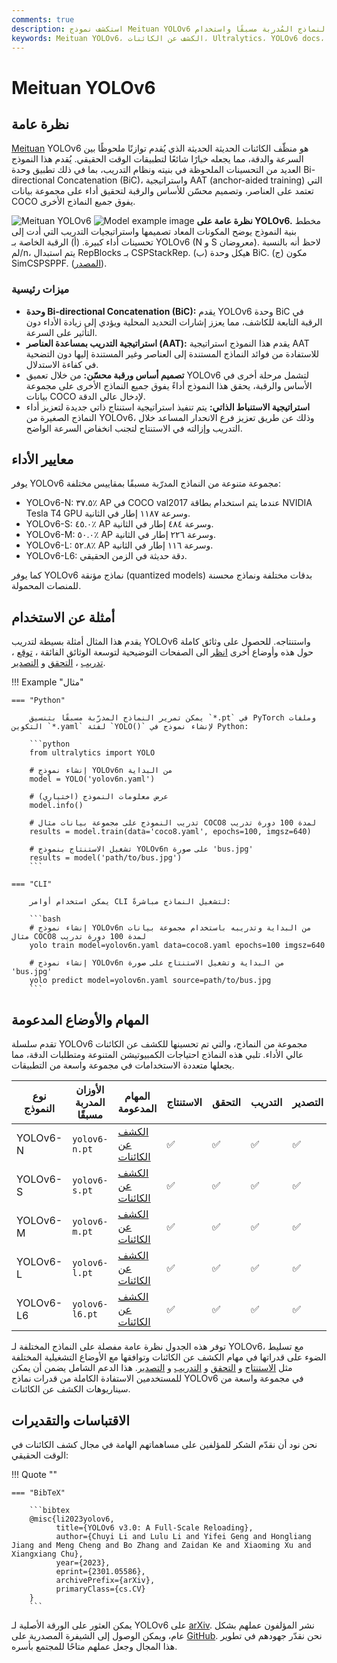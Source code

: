 ```yaml
---
comments: true
description: استكشف نموذج Meituan YOLOv6 للكشف عن الكائنات الحديثة، والذي يوفر توازنًا مذهلاً بين السرعة والدقة، مما يجعله الخيار الأمثل لتطبيقات الوقت الحقيقي. تعرّف على الميزات والنماذج المُدربة مسبقًا واستخدام Python.
keywords: Meituan YOLOv6، الكشف عن الكائنات، Ultralytics، YOLOv6 docs، Bi-directional Concatenation، تدريب بمساعدة العناصر، النماذج المدربة مسبقا، تطبيقات الوقت الحقيقي
---
```


# Meituan YOLOv6

## نظرة عامة

[Meituan](https://about.meituan.com/) YOLOv6 هو منظّف الكائنات الحديثة الحديثة الذي يُقدم توازنًا ملحوظًا بين السرعة والدقة، مما يجعله خيارًا شائعًا لتطبيقات الوقت الحقيقي. يُقدم هذا النموذج العديد من التحسينات الملحوظة في بنيته ونظام التدريب، بما في ذلك تطبيق وحدة Bi-directional Concatenation (BiC)، واستراتيجية AAT (anchor-aided training) التي تعتمد على العناصر، وتصميم محسّن للأساس والرقبة لتحقيق أداء على مجموعة بيانات COCO يفوق جميع النماذج الأخرى.

![Meituan YOLOv6](https://user-images.githubusercontent.com/26833433/240750495-4da954ce-8b3b-41c4-8afd-ddb74361d3c2.png)
![Model example image](https://user-images.githubusercontent.com/26833433/240750557-3e9ec4f0-0598-49a8-83ea-f33c91eb6d68.png)
**نظرة عامة على YOLOv6.** مخطط بنية النموذج يوضح المكونات المعاد تصميمها واستراتيجيات التدريب التي أدت إلى تحسينات أداء كبيرة. (أ) الرقبة الخاصة بـ YOLOv6 (N و S معروضان). لاحظ أنه بالنسبة لم/n، يتم استبدال RepBlocks بـ CSPStackRep. (ب) هيكل وحدة BiC. (ج) مكون SimCSPSPPF. ([المصدر](https://arxiv.org/pdf/2301.05586.pdf)).

### ميزات رئيسية

- **وحدة Bi-directional Concatenation (BiC):** يقدم YOLOv6 وحدة BiC في الرقبة التابعة للكاشف، مما يعزز إشارات التحديد المحلية ويؤدي إلى زيادة الأداء دون التأثير على السرعة.
- **استراتيجية التدريب بمساعدة العناصر (AAT):** يقدم هذا النموذج استراتيجية AAT للاستفادة من فوائد النماذج المستندة إلى العناصر وغير المستندة إليها دون التضحية في كفاءة الاستدلال.
- **تصميم أساس ورقبة محسّن:** من خلال تعميق YOLOv6 لتشمل مرحلة أخرى في الأساس والرقبة، يحقق هذا النموذج أداءً يفوق جميع النماذج الأخرى على مجموعة بيانات COCO لإدخال عالي الدقة.
- **استراتيجية الاستنباط الذاتي:** يتم تنفيذ استراتيجية استنتاج ذاتي جديدة لتعزيز أداء النماذج الصغيرة من YOLOv6، وذلك عن طريق تعزيز فرع الانحدار المساعد خلال التدريب وإزالته في الاستنتاج لتجنب انخفاض السرعة الواضح.

## معايير الأداء

يوفر YOLOv6 مجموعة متنوعة من النماذج المدرّبة مسبقًا بمقاييس مختلفة:

- YOLOv6-N: ٣٧.٥٪ AP في COCO val2017 عندما يتم استخدام بطاقة NVIDIA Tesla T4 GPU وسرعة ١١٨٧ إطار في الثانية.
- YOLOv6-S: ٤٥.٠٪ AP وسرعة ٤٨٤ إطار في الثانية.
- YOLOv6-M: ٥٠.٠٪ AP وسرعة ٢٢٦ إطار في الثانية.
- YOLOv6-L: ٥٢.٨٪ AP وسرعة ١١٦ إطار في الثانية.
- YOLOv6-L6: دقة حديثة في الزمن الحقيقي.

كما يوفر YOLOv6 نماذج مؤنقة (quantized models) بدقات مختلفة ونماذج محسنة للمنصات المحمولة.

## أمثلة عن الاستخدام

يقدم هذا المثال أمثلة بسيطة لتدريب YOLOv6 واستنتاجه. للحصول على وثائق كاملة حول هذه وأوضاع أخرى [انظر](../modes/index.md) الى الصفحات التوضيحية لتوسعة الوثائق الفائقة ، [توقع](../modes/predict.md) ، [تدريب](../modes/train.md) ، [التحقق](../modes/val.md) و [التصدير](../modes/export.md).

!!! Example "مثال"

    === "Python"

        يمكن تمرير النماذج المدرّبة مسبقًا بتنسيق `*.pt` في PyTorch وملفات التكوين `*.yaml` لفئة `YOLO()` لإنشاء نموذج في Python:

        ```python
        from ultralytics import YOLO

        # إنشاء نموذج YOLOv6n من البداية
        model = YOLO('yolov6n.yaml')

        # عرض معلومات النموذج (اختياري)
        model.info()

        # تدريب النموذج على مجموعة بيانات مثال COCO8 لمدة 100 دورة تدريب
        results = model.train(data='coco8.yaml', epochs=100, imgsz=640)

        # تشغيل الاستنتاج بنموذج YOLOv6n على صورة 'bus.jpg'
        results = model('path/to/bus.jpg')
        ```

    === "CLI"

        يمكن استخدام أوامر CLI لتشغيل النماذج مباشرةً:

        ```bash
        # إنشاء نموذج YOLOv6n من البداية وتدريبه باستخدام مجموعة بيانات مثال COCO8 لمدة 100 دورة تدريب
        yolo train model=yolov6n.yaml data=coco8.yaml epochs=100 imgsz=640

        # إنشاء نموذج YOLOv6n من البداية وتشغيل الاستنتاج على صورة 'bus.jpg'
        yolo predict model=yolov6n.yaml source=path/to/bus.jpg
        ```

## المهام والأوضاع المدعومة

تقدم سلسلة YOLOv6 مجموعة من النماذج، والتي تم تحسينها للكشف عن الكائنات عالي الأداء. تلبي هذه النماذج احتياجات الكمبيوتيشن المتنوعة ومتطلبات الدقة، مما يجعلها متعددة الاستخدامات في مجموعة واسعة من التطبيقات.

| نوع النموذج | الأوزان المدربة مسبقًا | المهام المدعومة                         | الاستنتاج | التحقق | التدريب | التصدير |
|-------------|------------------------|-----------------------------------------|-----------|--------|---------|---------|
| YOLOv6-N    | `yolov6-n.pt`          | [الكشف عن الكائنات](../tasks/detect.md) | ✅         | ✅      | ✅       | ✅       |
| YOLOv6-S    | `yolov6-s.pt`          | [الكشف عن الكائنات](../tasks/detect.md) | ✅         | ✅      | ✅       | ✅       |
| YOLOv6-M    | `yolov6-m.pt`          | [الكشف عن الكائنات](../tasks/detect.md) | ✅         | ✅      | ✅       | ✅       |
| YOLOv6-L    | `yolov6-l.pt`          | [الكشف عن الكائنات](../tasks/detect.md) | ✅         | ✅      | ✅       | ✅       |
| YOLOv6-L6   | `yolov6-l6.pt`         | [الكشف عن الكائنات](../tasks/detect.md) | ✅         | ✅      | ✅       | ✅       |

توفر هذه الجدول نظرة عامة مفصلة على النماذج المختلفة لـ YOLOv6، مع تسليط الضوء على قدراتها في مهام الكشف عن الكائنات وتوافقها مع الأوضاع التشغيلية المختلفة مثل [الاستنتاج](../modes/predict.md) و [التحقق](../modes/val.md) و [التدريب](../modes/train.md) و [التصدير](../modes/export.md). هذا الدعم الشامل يضمن أن يمكن للمستخدمين الاستفادة الكاملة من قدرات نماذج YOLOv6 في مجموعة واسعة من سيناريوهات الكشف عن الكائنات.

## الاقتباسات والتقديرات

نحن نود أن نقدّم الشكر للمؤلفين على مساهماتهم الهامة في مجال كشف الكائنات في الوقت الحقيقي:

!!! Quote ""

    === "BibTeX"

        ```bibtex
        @misc{li2023yolov6,
              title={YOLOv6 v3.0: A Full-Scale Reloading},
              author={Chuyi Li and Lulu Li and Yifei Geng and Hongliang Jiang and Meng Cheng and Bo Zhang and Zaidan Ke and Xiaoming Xu and Xiangxiang Chu},
              year={2023},
              eprint={2301.05586},
              archivePrefix={arXiv},
              primaryClass={cs.CV}
        }
        ```

يمكن العثور على الورقة الأصلية لـ YOLOv6 على [arXiv](https://arxiv.org/abs/2301.05586). نشر المؤلفون عملهم بشكل عام، ويمكن الوصول إلى الشيفرة المصدرية على [GitHub](https://github.com/meituan/YOLOv6). نحن نقدّر جهودهم في تطوير هذا المجال وجعل عملهم متاحًا للمجتمع بأسره.
